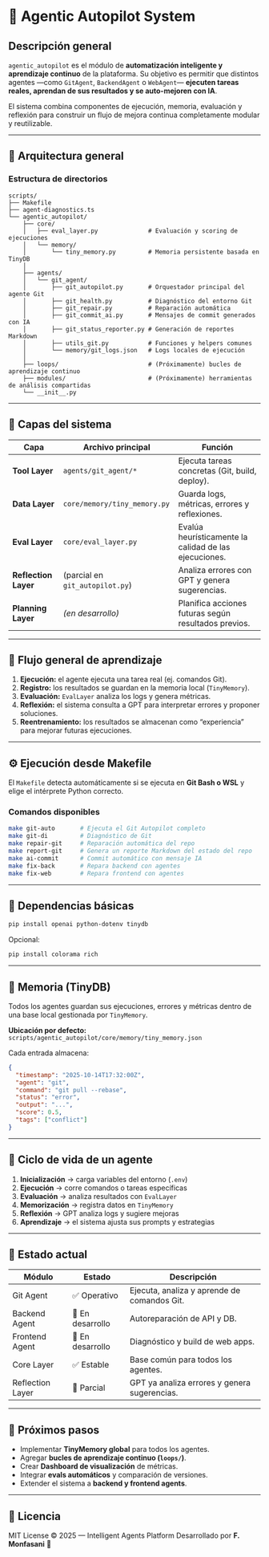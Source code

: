 # 🧠 Agentic Autopilot System

## Descripción general

`agentic_autopilot` es el módulo de **automatización inteligente y aprendizaje continuo** de la plataforma.
Su objetivo es permitir que distintos agentes —como `GitAgent`, `BackendAgent` o `WebAgent`— **ejecuten tareas reales, aprendan de sus resultados y se auto-mejoren con IA**.

El sistema combina componentes de ejecución, memoria, evaluación y reflexión para construir un flujo de mejora continua completamente modular y reutilizable.

---

## 🚀 Arquitectura general

### Estructura de directorios

```
scripts/
├── Makefile
├── agent-diagnostics.ts
└── agentic_autopilot/
    ├── core/
    │   ├── eval_layer.py              # Evaluación y scoring de ejecuciones
    │   └── memory/
    │       └── tiny_memory.py         # Memoria persistente basada en TinyDB
    │
    ├── agents/
    │   └── git_agent/
    │       ├── git_autopilot.py       # Orquestador principal del agente Git
    │       ├── git_health.py          # Diagnóstico del entorno Git
    │       ├── git_repair.py          # Reparación automática
    │       ├── git_commit_ai.py       # Mensajes de commit generados con IA
    │       ├── git_status_reporter.py # Generación de reportes Markdown
    │       ├── utils_git.py           # Funciones y helpers comunes
    │       └── memory/git_logs.json   # Logs locales de ejecución
    │
    ├── loops/                         # (Próximamente) bucles de aprendizaje continuo
    ├── modules/                       # (Próximamente) herramientas de análisis compartidas
    └── __init__.py
```

---

## 🧩 Capas del sistema

| Capa                 | Archivo principal               | Función                                               |
| -------------------- | ------------------------------- | ----------------------------------------------------- |
| **Tool Layer**       | `agents/git_agent/*`            | Ejecuta tareas concretas (Git, build, deploy).        |
| **Data Layer**       | `core/memory/tiny_memory.py`    | Guarda logs, métricas, errores y reflexiones.         |
| **Eval Layer**       | `core/eval_layer.py`            | Evalúa heurísticamente la calidad de las ejecuciones. |
| **Reflection Layer** | (parcial en `git_autopilot.py`) | Analiza errores con GPT y genera sugerencias.         |
| **Planning Layer**   | *(en desarrollo)*               | Planifica acciones futuras según resultados previos.  |

---

## 🧠 Flujo general de aprendizaje

1. **Ejecución:** el agente ejecuta una tarea real (ej. comandos Git).
2. **Registro:** los resultados se guardan en la memoria local (`TinyMemory`).
3. **Evaluación:** `EvalLayer` analiza los logs y genera métricas.
4. **Reflexión:** el sistema consulta a GPT para interpretar errores y proponer soluciones.
5. **Reentrenamiento:** los resultados se almacenan como “experiencia” para mejorar futuras ejecuciones.

---

## ⚙️ Ejecución desde Makefile

El `Makefile` detecta automáticamente si se ejecuta en **Git Bash o WSL**
y elige el intérprete Python correcto.

### Comandos disponibles

```bash
make git-auto       # Ejecuta el Git Autopilot completo
make git-di         # Diagnóstico de Git
make repair-git     # Reparación automática del repo
make report-git     # Genera un reporte Markdown del estado del repo
make ai-commit      # Commit automático con mensaje IA
make fix-back       # Repara backend con agentes
make fix-web        # Repara frontend con agentes
```

---

## 🧮 Dependencias básicas

```bash
pip install openai python-dotenv tinydb
```

Opcional:

```bash
pip install colorama rich
```

---

## 💾 Memoria (TinyDB)

Todos los agentes guardan sus ejecuciones, errores y métricas dentro de una base local gestionada por `TinyMemory`.

**Ubicación por defecto:**
`scripts/agentic_autopilot/core/memory/tiny_memory.json`

Cada entrada almacena:

```json
{
  "timestamp": "2025-10-14T17:32:00Z",
  "agent": "git",
  "command": "git pull --rebase",
  "status": "error",
  "output": "...",
  "score": 0.5,
  "tags": ["conflict"]
}
```

---

## 🔁 Ciclo de vida de un agente

1. **Inicialización** → carga variables del entorno (`.env`)
2. **Ejecución** → corre comandos o tareas específicas
3. **Evaluación** → analiza resultados con `EvalLayer`
4. **Memorización** → registra datos en `TinyMemory`
5. **Reflexión** → GPT analiza logs y sugiere mejoras
6. **Aprendizaje** → el sistema ajusta sus prompts y estrategias

---

## 🧪 Estado actual

| Módulo           | Estado           | Descripción                                  |
| ---------------- | ---------------- | -------------------------------------------- |
| Git Agent        | ✅ Operativo      | Ejecuta, analiza y aprende de comandos Git.  |
| Backend Agent    | 🧩 En desarrollo | Autoreparación de API y DB.                  |
| Frontend Agent   | 🧩 En desarrollo | Diagnóstico y build de web apps.             |
| Core Layer       | ✅ Estable        | Base común para todos los agentes.           |
| Reflection Layer | 🔄 Parcial       | GPT ya analiza errores y genera sugerencias. |

---

## 🌱 Próximos pasos

* Implementar **TinyMemory global** para todos los agentes.
* Agregar **bucles de aprendizaje continuo (`loops/`)**.
* Crear **Dashboard de visualización** de métricas.
* Integrar **evals automáticos** y comparación de versiones.
* Extender el sistema a **backend y frontend agents**.

---

## 📘 Licencia

MIT License © 2025 — Intelligent Agents Platform
Desarrollado por **F. Monfasani** 🧠
